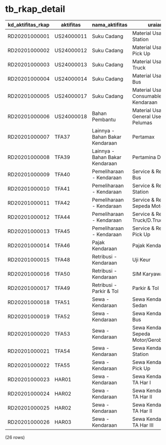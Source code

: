 tb_rkap_detail
==============

| kd_aktifitas_rkap | aktifitas  |         nama_aktifitas          |                uraian                 | nilai_aktifitas |   kd_rkap    | kd_bagian | kd_seksi |
|-------------------|------------|---------------------------------|---------------------------------------|-----------------|--------------|-----------|----------|
| RD20201000001     | US24000011 | Suku Cadang                     | Material Usage - Station              | 35000000        | R20201000001 | BAG0001   | SIE0005  |
| RD20201000002     | US24000012 | Suku Cadang                     | Material Usage - Pick Up              | 30000000        | R20201000001 | BAG0001   | SIE0005  |
| RD20201000003     | US24000013 | Suku Cadang                     | Material Usage - Truck                | 50750000        | R20201000001 | BAG0001   | SIE0005  |
| RD20201000004     | US24000014 | Suku Cadang                     | Material Usage - Bus                  | 95000000        | R20201000001 | BAG0001   | SIE0005  |
| RD20201000005     | US24000017 | Suku Cadang                     | Material Usage - Consumable Kendaraan | 90250000        | R20201000001 | BAG0001   | SIE0005  |
| RD20201000006     | US24000018 | Bahan Pembantu                  | Material Usage - General Use Pelumas  | 51329267        | R20201000002 | BAG0001   | SIE0005  |
| RD20201000007     | TFA37      | Lainnya - Bahan Bakar Kendaraan | Pertamax                              | 2210096690      | R20201000003 | BAG0001   | SIE0004  |
| RD20201000008     | TFA39      | Lainnya - Bahan Bakar Kendaraan | Pertamina Dex                         | 2454004630      | R20201000003 | BAG0001   | SIE0004  |
| RD20201000009     | TFA40      | Pemeliharaan - Kendaraan        | Service & Repair Bus                  | 505200000       | R20201000004 | BAG0001   | SIE0005  |
| RD20201000010     | TFA41      | Pemeliharaan - Kendaraan        | Service & Repair Station              | 15000000        | R20201000004 | BAG0001   | SIE0005  |
| RD20201000011     | TFA42      | Pemeliharaan - Kendaraan        | Service & Repair Sepeda Motor         | 15000000        | R20201000004 | BAG0001   | SIE0005  |
| RD20201000012     | TFA44      | Pemeliharaan - Kendaraan        | Service & Repair Truck/D.Truck/Jeep   | 460000000       | R20201000004 | BAG0001   | SIE0005  |
| RD20201000013     | TFA45      | Pemeliharaan - Kendaraan        | Service & Repair Pick Up              | 112574718       | R20201000004 | BAG0001   | SIE0005  |
| RD20201000014     | TFA46      | Pajak Kendaraan                 | Pajak Kendaraan                       | 274294680       | R20201000005 | BAG0001   | SIE0004  |
| RD20201000015     | TFA48      | Retribusi - Kendaraan           | Uji Keur                              | 14000000        | R20201000006 | BAG0001   | SIE0004  |
| RD20201000016     | TFA50      | Retribusi - Kendaraan           | SIM Karyawan                          | 5216020         | R20201000006 | BAG0001   | SIE0004  |
| RD20201000017     | TFA49      | Retribusi - Parkir & Tol        | Parkir & Tol                          | 216000000       | R20201000007 | BAG0001   | SIE0004  |
| RD20201000018     | TFA51      | Sewa - Kendaraan                | Sewa Kendaraan Sedan                  | 1685817975      | R20201000008 | BAG0001   | SIE0004  |
| RD20201000019     | TFA52      | Sewa - Kendaraan                | Sewa Kendaraan Bus                    | 3364632733      | R20201000008 | BAG0001   | SIE0004  |
| RD20201000020     | TFA53      | Sewa - Kendaraan                | Sewa Kendaraan Sepeda Motor/Gerobak   | 2098384653      | R20201000008 | BAG0001   | SIE0004  |
| RD20201000021     | TFA54      | Sewa - Kendaraan                | Sewa Kendaraan Station                | 6115543624      | R20201000008 | BAG0001   | SIE0004  |
| RD20201000022     | TFA55      | Sewa - Kendaraan                | Sewa Kendaraan Pick Up                | 8516190470      | R20201000008 | BAG0001   | SIE0004  |
| RD20201000023     | HAR01      | Sewa - Kendaraan                | Sewa Kendaraan TA Har I               | 0               | R20201000010 | BAG0001   | SIE0004  |
| RD20201000024     | HAR02      | Sewa - Kendaraan                | Sewa Kendaraan TA Har II              | 0               | R20201000009 | BAG0001   | SIE0004  |
| RD20201000025     | HAR02      | Sewa - Kendaraan                | Sewa Kendaraan TA Har II              | 0               | R20201000011 | BAG0001   | SIE0004  |
| RD20201000026     | HAR03      | Sewa - Kendaraan                | Sewa Kendaraan TA Har III             | 0               | R20201000012 | BAG0001   | SIE0004  |
(26 rows)

